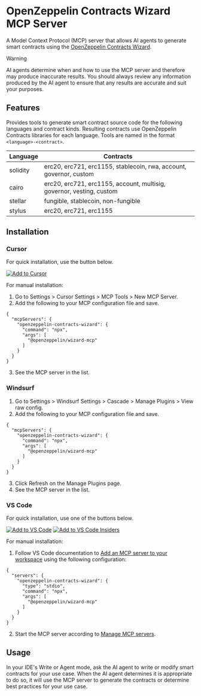 # OpenZeppelin Contracts Wizard MCP Server

A Model Context Protocol (MCP) server that allows AI agents to generate smart contracts using the [OpenZeppelin Contracts Wizard](https://wizard.openzeppelin.com/).

> [!WARNING]
> AI agents determine when and how to use the MCP server and therefore may produce inaccurate results. You should always review any information produced by the AI agent to ensure that any results are accurate and suit your purposes.

## Features

Provides tools to generate smart contract source code for the following languages and contract kinds. Resulting contracts use OpenZeppelin Contracts libraries for each language. Tools are named in the format `<language>-<contract>`.

| Language | Contracts |
| --- | --- |
| solidity | erc20, erc721, erc1155, stablecoin, rwa, account, governor, custom |
| cairo | erc20, erc721, erc1155, account, multisig, governor, vesting, custom |
| stellar | fungible, stablecoin, non-fungible |
| stylus | erc20, erc721, erc1155 |


## Installation

### Cursor

For quick installation, use the button below.

[![Add to Cursor](https://cursor.com/deeplink/mcp-install-dark.svg)](https://cursor.com/install-mcp?name=openzeppelin-contracts-wizard&config=eyJjb21tYW5kIjoibnB4IEBvcGVuemVwcGVsaW4vd2l6YXJkLW1jcCJ9)

For manual installation:
1. Go to Settings > Cursor Settings > MCP Tools > New MCP Server.
2. Add the following to your MCP configuration file and save.
```
{
  "mcpServers": {
    "openzeppelin-contracts-wizard": {
      "command": "npx",
      "args": [
        "@openzeppelin/wizard-mcp"
      ]
    }
  }
}
```
3. See the MCP server in the list.

### Windsurf

1. Go to Settings > Windsurf Settings > Cascade > Manage Plugins > View raw config.
2. Add the following to your MCP configuration file and save.
```
{
  "mcpServers": {
    "openzeppelin-contracts-wizard": {
      "command": "npx",
      "args": [
        "@openzeppelin/wizard-mcp"
      ]
    }
  }
}
```
3. Click Refresh on the Manage Plugins page.
4. See the MCP server in the list.

### VS Code

For quick installation, use one of the buttons below.

[![Add to VS Code](https://img.shields.io/badge/VS_Code-NPM-0098FF?style=flat-square&logo=visualstudiocode&logoColor=white)](https://insiders.vscode.dev/redirect/mcp/install?name=openzeppelin-contracts-wizard&config=%7B%22command%22%3A%22npx%22%2C%22args%22%3A%5B%22%40openzeppelin%2Fwizard-mcp%22%5D%7D) [![Add to VS Code Insiders](https://img.shields.io/badge/VS_Code_Insiders-NPM-24bfa5?style=flat-square&logo=visualstudiocode&logoColor=white)](https://insiders.vscode.dev/redirect/mcp/install?name=openzeppelin-contracts-wizard&config=%7B%22command%22%3A%22npx%22%2C%22args%22%3A%5B%22%40openzeppelin%2Fwizard-mcp%22%5D%7D&quality=insiders)

For manual installation:
1. Follow VS Code documentation to [Add an MCP server to your workspace](https://code.visualstudio.com/docs/copilot/chat/mcp-servers#_add-an-mcp-server-to-your-workspace) using the following configuration:
```
{
  "servers": {
    "openzeppelin-contracts-wizard": {
      "type": "stdio",
      "command": "npx",
      "args": [
        "@openzeppelin/wizard-mcp"
      ]
    }
  }
}
```
2. Start the MCP server according to [Manage MCP servers](https://code.visualstudio.com/docs/copilot/chat/mcp-servers#_manage-mcp-servers).

## Usage

In your IDE's Write or Agent mode, ask the AI agent to write or modify smart contracts for your use case. When the AI agent determines it is appropriate to do so, it will use the MCP server to generate the contracts or determine best practices for your use case.
